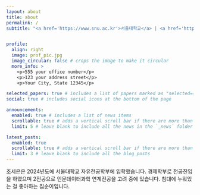 ```yaml
---
layout: about
title: about
permalink: /
subtitle: "<a href='https://www.snu.ac.kr'>서울대학교</a> | <a href='https://cls.snu.ac.kr'>자유전공학부</a> | <a href='https://econ.snu.ac.kr'>경제학부</a>"


profile:
  align: right
  image: prof_pic.jpg
  image_circular: false # crops the image to make it circular
  more_info: >
    <p>555 your office number</p>
    <p>123 your address street</p>
    <p>Your City, State 12345</p>

selected_papers: true # includes a list of papers marked as "selected={true}"
social: true # includes social icons at the bottom of the page

announcements:
  enabled: true # includes a list of news items
  scrollable: true # adds a vertical scroll bar if there are more than 3 news items
  limit: 5 # leave blank to include all the news in the `_news` folder

latest_posts:
  enabled: true
  scrollable: true # adds a vertical scroll bar if there are more than 3 new posts items
  limit: 3 # leave blank to include all the blog posts
---
```


조세은은 2024년도에 서울대학교 자유전공학부에 입학했습니다. 경제학부로 전공진입을 하였으며 2전공으로 인문데이터과학 연계전공을 고려 중에 있습니다. 침대에 누워있는 걸 좋아하는 집순이입니다.
